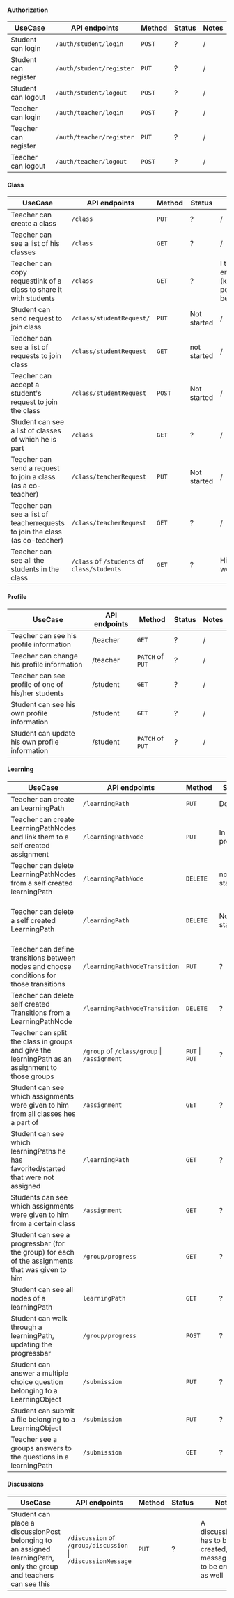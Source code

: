 #### Authorization
| UseCase | API endpoints | Method | Status | Notes |
|---------|---------------|--------|--------|-------|
|Student can login | `/auth/student/login`| `POST` | ? | /|
|Student can register | `/auth/student/register`|`PUT`| ?| /|
|Student can logout | `/auth/student/logout` |  `POST` |  ? | / |
|Teacher can login | `/auth/teacher/login`| `POST` | ? | / |
|Teacher can register | `/auth/teacher/register` | `PUT` | ? | / |
|Teacher can logout | `/auth/teacher/logout` | `POST` | ? | / |

#### Class 
| UseCase | API endpoints | Method | Status | Notes |
|---------|---------------|--------|--------|-------|
|Teacher can create a class | `/class` | `PUT` | ? | /|
|Teacher can see a list of his classes | `/class` | `GET` | ? | / |
|Teacher can copy requestlink of a class to share it with students | `/class` | `GET` | ? | I think one GET enpoint with filters (keyword/id/age/...) per resource is best |
|Student can send request to join class | `/class/studentRequest/` | `PUT` | Not started | / |
|Teacher can see a list of requests to join class | `/class/studentRequest` | `GET` | not started | / | 
|Teacher can accept a student's request to join the class | `/class/studentRequest` | `POST` | Not started | / |
|Student can see a list of classes of which he is part | `/class` | `GET` | ? | / |
|Teacher can send a request to join a class (as a co-teacher) | `/class/teacherRequest` | `PUT` | Not started | / | 
|Teacher can see a list of teacherrequests to join the class (as co-teacher) | `/class/teacherRequest`  | `GET` | ?   |  / | 
|Teacher can see all the students in the class | `/class` of `/students` of `class/students` | `GET` | ? | Hier nog afspreken welke de beste is |

#### Profile 
| UseCase | API endpoints | Method | Status | Notes |
|---------|---------------|--------|--------|-------|
|Teacher can see his profile information | /teacher | `GET` | ? | / | 
|Teacher can change his profile information | /teacher | `PATCH` of `PUT`  | ? | / |
|Teacher can see profile of one of his/her students | /student | `GET` | ? | / | 
|Student can see his own profile information | /student | `GET` | ? | / | 
|Student can update his own profile information | /student | `PATCH` of `PUT` | ? | / |


#### Learning
| UseCase | API endpoints | Method | Status | Notes |
|---------|---------------|--------|--------|-------|
|Teacher can create an LearningPath | `/learningPath` | `PUT` | Done | / | 
|Teacher can create LearningPathNodes and link them to a self created assignment | `/learningPathNode` | `PUT` | In progress | / | 
|Teacher can delete LearningPathNodes from a self created learningPath | `/learningPathNode`| `DELETE` | not started | Not really a priority|
|Teacher can delete a self created LearningPath | `/learningPath` | `DELETE`| Not started | also not really a priority|
|Teacher can define transitions between nodes and choose conditions for those transitions | `/learningPathNodeTransition` | `PUT` | ? | / |
|Teacher can delete self created Transitions from a LearningPathNode | `/learningPathNodeTransition`| `DELETE` | ? | / | 
|Teacher can split the class in groups and give the learningPath as an assignment to those groups | `/group` of `/class/group` \| `/assignment`| `PUT` \| `PUT` | ? | / | 
|Student can see which assignments were given to him from all classes hes a part of | `/assignment`| `GET` | ? | / |
|Student can see which learningPaths he has favorited/started that were not assigned | `/learningPath`| `GET` | ? | / |   
|Students can see which assignments were given to him from a certain class | `/assignment` | `GET` | ? | / | 
|Student can see a progressbar (for the group) for each of the assignments that was given to him | `/group/progress` | `GET` | ? | / | 
|Student can see all nodes of a learningPath | `learningPath` | `GET` | ? | / |
|Student can walk through a learningPath, updating the progressbar | `/group/progress` | `POST` | ? | / | 
|Student can answer a multiple choice question belonging to a LearningObject | `/submission`| `PUT` | ? | / |
|Student can submit a file belonging to a LearningObject | `/submission` | `PUT` | ? | / | 
|Teacher see a groups answers to the questions in a learningPath | `/submission` | `GET` | ? | / | 




#### Discussions 
| UseCase | API endpoints | Method | Status | Notes |
|---------|---------------|--------|--------|-------|
|Student can place a discussionPost belonging to an assigned learningPath, only the group and teachers can see this | `/discussion` of `/group/discussion` \| `/discussionMessage` | `PUT` | ? | A discussionchat has to be created, and a message has to be created as well | 
 




